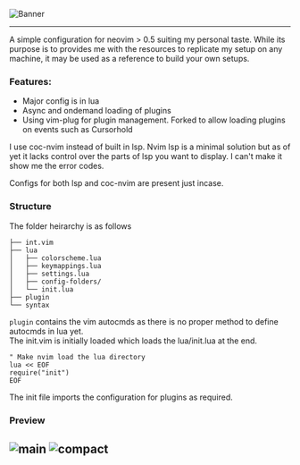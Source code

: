 ![Banner](https://user-images.githubusercontent.com/55960554/128978364-8cc6768c-cdc1-4e07-93e4-6ac7b4289730.png)

---

A simple configuration for neovim > 0.5 suiting my personal taste. While its purpose is to provides me with the resources to replicate my setup on any machine, it may be used as a reference to build your own setups.

### Features:

- Major config is in lua
- Async and ondemand loading of plugins
- Using vim-plug for plugin management. Forked to allow loading plugins on events such as Cursorhold

I use coc-nvim instead of built in lsp. Nvim lsp is a minimal solution but as of yet it lacks control over the parts of lsp you want to display. I can't make it show me the error codes.

Configs for both lsp and coc-nvim are present just incase.

### Structure

The folder heirarchy is as follows

```
├── int.vim
├── lua
│   ├── colorscheme.lua
│   ├── keymappings.lua
│   ├── settings.lua
│   ├── config-folders/
│   └── init.lua
├── plugin
└── syntax
```

`plugin` contains the vim autocmds as there is no proper method to define autocmds in lua yet.
<br>
The init.vim is initially loaded which loads the lua/init.lua at the end.

```vim
" Make nvim load the lua directory
lua << EOF
require("init")
EOF
```

The init file imports the configuration for plugins as required.

### Preview

![main](https://user-images.githubusercontent.com/55960554/128986734-98803e87-d4aa-4bf5-b87a-c8af870b686b.png)
![compact](https://user-images.githubusercontent.com/55960554/128987602-6026a8ce-77a3-40b8-8aff-9963a6abd565.png)
---
